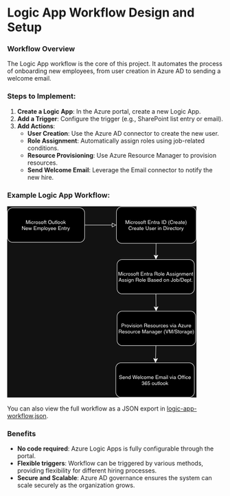 # Logic App Workflow Design and Setup

### Workflow Overview
The Logic App workflow is the core of this project. It automates the process of onboarding new employees, from user creation in Azure AD to sending a welcome email.

### Steps to Implement:
1. **Create a Logic App**: In the Azure portal, create a new Logic App.
2. **Add a Trigger**: Configure the trigger (e.g., SharePoint list entry or email).
3. **Add Actions**:
   - **User Creation**: Use the Azure AD connector to create the new user.
   - **Role Assignment**: Automatically assign roles using job-related conditions.
   - **Resource Provisioning**: Use Azure Resource Manager to provision resources.
   - **Send Welcome Email**: Leverage the Email connector to notify the new hire.

### Example Logic App Workflow:
![Logic App Workflow Diagram](./logic-app-diagram.png)

You can also view the full workflow as a JSON export in [logic-app-workflow.json](./logic-app-workflow.json). 

### Benefits
- **No code required**: Azure Logic Apps is fully configurable through the portal.
- **Flexible triggers**: Workflow can be triggered by various methods, providing flexibility for different hiring processes.
- **Secure and Scalable**: Azure AD governance ensures the system can scale securely as the organization grows.
